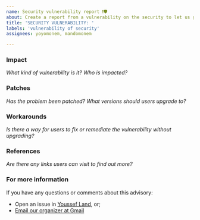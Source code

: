 ```yaml
---
name: Security vulnerability report ❗🛡️
about: Create a report from a vulnerability on the security to let us get it out
title: 'SECURITY VULNERABILITY: '
labels: 'vulnerability of security'
assignees: yoyomonem, mandomonem

---
```


### Impact
_What kind of vulnerability is it? Who is impacted?_

### Patches
_Has the problem been patched? What versions should users upgrade to?_

### Workarounds
_Is there a way for users to fix or remediate the vulnerability without upgrading?_

### References
_Are there any links users can visit to find out more?_

### For more information
If you have any questions or comments about this advisory:
* Open an issue in [Youssef Land](https://github.com/The-Youssef-Nasr-Company/Youssef-Land), or;
* [Email our organizer at Gmail](mailto:yoyo.monem22@gmail.com)
